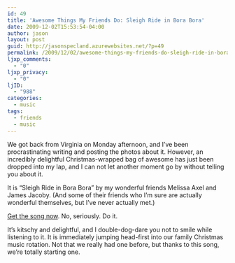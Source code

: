 ```yaml
---
id: 49
title: 'Awesome Things My Friends Do: Sleigh Ride in Bora Bora'
date: 2009-12-02T15:53:54-04:00
author: jason
layout: post
guid: http://jasonspecland.azurewebsites.net/?p=49
permalink: /2009/12/02/awesome-things-my-friends-do-sleigh-ride-in-bora-bora/
ljxp_comments:
  - "0"
ljxp_privacy:
  - "0"
ljID:
  - "988"
categories:
  - music
tags:
  - friends
  - music
---
```

We got back from Virginia on Monday afternoon, and I&#8217;ve been procrastinating writing and posting the photos about it. However, an incredibly delightful Christmas-wrapped bag of awesome has just been dropped into my lap, and I can not let another moment go by without telling you about it.

It is &#8220;Sleigh Ride in Bora Bora&#8221; by my wonderful friends Melissa Axel and James Jacoby. (And some of their friends who I&#8217;m sure are actually wonderful themselves, but I&#8217;ve never actually met.)

[Get the song now](http://www.sleighrideinborabora.com). No, seriously. Do it.

It&#8217;s kitschy and delightful, and I double-dog-dare you not to smile while listening to it. It is immediately jumping head-first into our family Christmas music rotation. Not that we really had one before, but thanks to this song, we&#8217;re totally starting one.
